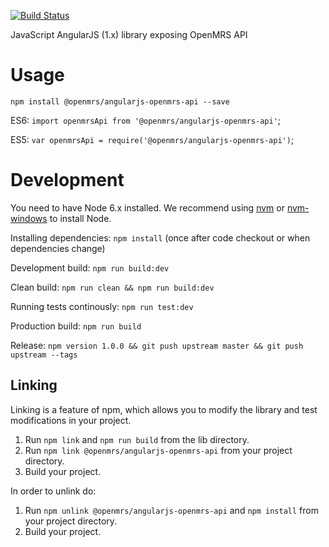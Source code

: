 [![Build Status](https://travis-ci.org/openmrs/openmrs-web-angularjs-api.svg?branch=master)](https://travis-ci.org/openmrs/openmrs-web-angularjs-api)

JavaScript AngularJS (1.x) library exposing OpenMRS API

# Usage

`npm install @openmrs/angularjs-openmrs-api --save`

ES6: `import openmrsApi from '@openmrs/angularjs-openmrs-api'`;

ES5: `var openmrsApi = require('@openmrs/angularjs-openmrs-api')`;

# Development

You need to have Node 6.x installed. We recommend using [nvm](https://github.com/creationix/nvm) or [nvm-windows](https://github.com/coreybutler/nvm-windows) to install Node.

Installing dependencies: `npm install` (once after code checkout or when dependencies change)

Development build: `npm run build:dev`

Clean build: `npm run clean && npm run build:dev`

Running tests continously: `npm run test:dev`

Production build: `npm run build`

Release: `npm version 1.0.0 && git push upstream master && git push upstream --tags`

## Linking

Linking is a feature of npm, which allows you to modify the library and test modifications in your project.  
1) Run `npm link` and `npm run build` from the lib directory.
2) Run `npm link @openmrs/angularjs-openmrs-api` from your project directory.
3) Build your project.

In order to unlink do:
1) Run `npm unlink @openmrs/angularjs-openmrs-api` and `npm install` from your project directory.
2) Build your project.
